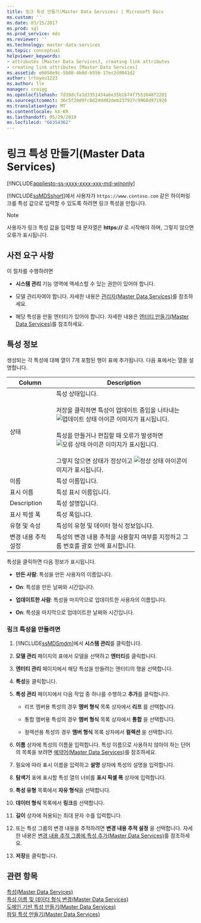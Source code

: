 ```yaml
---
title: 링크 특성 만들기(Master Data Services) | Microsoft Docs
ms.custom: ''
ms.date: 03/15/2017
ms.prod: sql
ms.prod_service: mds
ms.reviewer: ''
ms.technology: master-data-services
ms.topic: conceptual
helpviewer_keywords:
- attributes [Master Data Services], creating link attributes
- creating link attributes [Master Data Services]
ms.assetid: e6658e9c-5b08-4b8d-b556-17ec2dd041d2
author: lrtoyou1223
ms.author: lle
manager: craigg
ms.openlocfilehash: 7d39dcfa1d3351434a6e35b1b74f7551648f2281
ms.sourcegitcommit: 36c5f28d9fc8d2ddd02deb237937c9968d971926
ms.translationtype: MT
ms.contentlocale: ko-KR
ms.lasthandoff: 05/29/2019
ms.locfileid: "66354362"
---
```

# <a name="create-a-link-attribute-master-data-services"></a>링크 특성 만들기(Master Data Services)

[!INCLUDE[appliesto-ss-xxxx-xxxx-xxx-md-winonly](../includes/appliesto-ss-xxxx-xxxx-xxx-md-winonly.md)]

  [!INCLUDE[ssMDSshort](../includes/ssmdsshort-md.md)]에서 사용자가 `https://www.contoso.com` 같은 하이퍼링크를 특성 값으로 입력할 수 있도록 하려면 링크 특성을 만듭니다.  
  
> [!NOTE]  
>  사용자가 링크 특성 값을 입력할 때 문자열은 **https://** 로 시작해야 하며, 그렇지 않으면 오류가 표시됩니다.  
  
## <a name="prerequisites"></a>사전 요구 사항  
 이 절차를 수행하려면  
  
-   **시스템 관리** 기능 영역에 액세스할 수 있는 권한이 있어야 합니다.  
  
-   모델 관리자여야 합니다. 자세한 내용은 [관리자&#40;Master Data Services&#41;](../master-data-services/administrators-master-data-services.md)를 참조하세요.  
  
-   해당 특성을 만들 엔터티가 있어야 합니다. 자세한 내용은 [엔터티 만들기&#40;Master Data Services&#41;](../master-data-services/create-an-entity-master-data-services.md)를 참조하세요.  
  
## <a name="attribute-information"></a>특성 정보  
 생성되는 각 특성에 대해 열이 7개 포함된 행이 표에 추가됩니다. 다음 표에서는 열을 설명합니다.  
  
|Column|Description|  
|------------|-----------------|  
|상태|특성 상태입니다.<br /><br /> 저장을 클릭하면 특성이 업데이트 중임을 나타내는 ![업데이트 상태 아이콘](../master-data-services/media/mds-statusicon-updating.png "업데이트 상태 아이콘") 이미지가 표시됩니다.<br /><br /> 특성을 만들거나 편집할 때 오류가 발생하면 ![오류 상태 아이콘](../master-data-services/media/mds-statusicon-error.png "오류 상태 아이콘") 이미지가 표시됩니다.<br /><br /> 그렇지 않으면 상태가 정상이고 ![정상 상태 아이콘](../master-data-services/media/mds-statusicon-ok.png "정상 상태 아이콘")이미지가 표시됩니다.|  
|이름|특성 이름입니다.|  
|표시 이름|특성 표시 이름입니다.|  
|Description|특성 설명입니다.|  
|표시 픽셀 폭|특성 폭입니다.|  
|유형 및 속성|특성의 유형 및 데이터 형식 정보입니다.|  
|변경 내용 추적 설정|특성의 변경 내용 추적을 사용할지 여부를 지정하고 그룹 번호를 괄호 안에 표시합니다.|  
  
 특성을 클릭하면 다음 정보가 표시됩니다.  
  
-   **만든 사람**: 특성을 만든 사용자의 이름입니다.  
  
-   **On**: 특성을 만든 날짜와 시간입니다.  
  
-   **업데이트한 사람**: 특성을 마지막으로 업데이트한 사용자의 이름입니다.  
  
-   **On**: 특성을 마지막으로 업데이트한 날짜와 시간입니다.  
  
### <a name="to-create-a-link-attribute"></a>링크 특성을 만들려면  
  
1.  [!INCLUDE[ssMDSmdm](../includes/ssmdsmdm-md.md)]에서 **시스템 관리**를 클릭합니다.  
  
2.  **모델 관리** 페이지의 표에서 모델을 선택하고 **엔터티**를 클릭합니다.  
  
3.  **엔터티 관리** 페이지에서 해당 특성을 만들려는 엔터티의 행을 선택합니다.  
  
4.  **특성**을 클릭합니다.  
  
5.  **특성 관리** 페이지에서 다음 작업 중 하나를 수행하고 **추가**를 클릭합니다.  
  
    -   리프 멤버용 특성의 경우 **멤버 형식** 목록 상자에서 **리프** 를 선택합니다.  
  
    -   통합 멤버용 특성의 경우 **멤버 형식** 목록 상자에서 **통합** 을 선택합니다.  
  
    -   컬렉션용 특성의 경우 **멤버 형식** 목록 상자에서 **컬렉션** 을 선택합니다.  
  
6.  **이름** 상자에 특성의 이름을 입력합니다. 특성 이름으로 사용하지 않아야 하는 단어의 목록을 보려면 [예약어&#40;Master Data Services&#41;](../master-data-services/reserved-words-master-data-services.md)를 참조하세요.  
  
7.  필요에 따라 표시 이름을 입력하고 **설명** 상자에 특성의 설명을 입력합니다.  
  
8.  **탐색기** 표에 표시할 특성 열의 너비를 **표시 픽셀 폭** 상자에 입력합니다.  
  
9. **특성 유형** 목록에서 **자유 형식**을 선택합니다.  
  
10. **데이터 형식** 목록에서 **링크**를 선택합니다.  
  
11. **길이** 상자에 허용되는 최대 문자 수를 입력합니다.  
  
12. 또는 특성 그룹의 변경 내용을 추적하려면 **변경 내용 추적 설정** 을 선택합니다. 자세한 내용은 [변경 내용 추적 그룹에 특성 추가&#40;Master Data Services&#41;](../master-data-services/add-attributes-to-a-change-tracking-group-master-data-services.md)를 참조하세요.  
  
13. **저장**을 클릭합니다.  
  
## <a name="see-also"></a>관련 항목  
 [특성&#40;Master Data Services&#41;](../master-data-services/attributes-master-data-services.md)   
 [특성 이름 및 데이터 형식 변경&#40;Master Data Services&#41;](../master-data-services/change-an-attribute-name-and-data-type-master-data-services.md)   
 [도메인 기반 특성 만들기&#40;Master Data Services&#41;](../master-data-services/create-a-domain-based-attribute-master-data-services.md)   
 [파일 특성 만들기&#40;Master Data Services&#41;](../master-data-services/create-a-file-attribute-master-data-services.md)  
  
  
